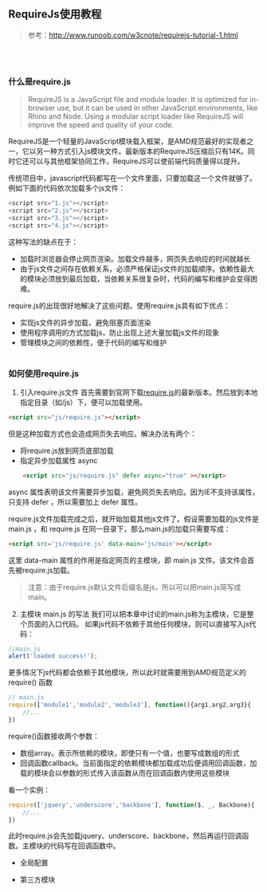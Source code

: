 
## RequireJs使用教程
> 参考：http://www.runoob.com/w3cnote/requirejs-tutorial-1.html

<br/><br/>

### 什么是require.js

> RequireJS is a JavaScript file and module loader. It is optimized for in-browser use, but it can be used in other JavaScript environments, like Rhino and Node. Using a modular script loader like RequireJS will improve the speed and quality of your code.

RequireJS是一个轻量的JavaScript模块载入框架，是AMD规范最好的实现者之一，它以另一种方式引入js模块文件。最新版本的RequireJS压缩后只有14K。同时它还可以与其他框架协同工作，RequireJS可以使前端代码质量得以提升。

传统项目中，javascript代码都写在一个文件里面，只要加载这一个文件就够了。例如下面的代码依次加载多个js文件：
```javascript
<script src="1.js"></script>
<script src="2.js"></script>
<script src="3.js"></script>
<script src="4.js"></script>
```

这种写法的缺点在于：

- 加载时浏览器会停止网页渲染。加载文件越多，网页失去响应的时间就越长
- 由于js文件之间存在依赖关系，必须严格保证js文件的加载顺序。依赖性最大的模块必须放到最后加载，当依赖关系很复杂时，代码的编写和维护会变得困难。

require.js的出现很好地解决了这些问题。使用require.js具有如下优点：

- 实现js文件的异步加载，避免阻塞页面渲染
- 使用程序调用的方式加载js，防止出现上述大量加载js文件的现象
- 管理模块之间的依赖性，便于代码的编写和维护
<br/><br/>

### 如何使用require.js

1. 引入require.js文件
首先需要到官网下载[require.js](http://requirejs.org/docs/download.html)的最新版本。然后放到本地指定目录（如/js）下，便可以加载使用。
```html
<script src="js/require.js"></script>
```
但是这种加载方式也会造成网页失去响应。解决办法有两个：

- 将require.js放到网页底部加载
- 指定异步加载属性 async
```html
    <script src="js/require.js" defer async="true" ></script>
```
async 属性表明该文件需要异步加载，避免网页失去响应。因为IE不支持该属性，只支持 defer ，所以需要加上 defer 属性。

require.js文件加载完成之后，就开始加载其他js文件了。假设需要加载的js文件是 main.js ，和 require.js 在同一目录下，那么main.js的加载只需要写成：
```html
<script src='js/require.js' data-main='js/main'></script>
```
这里 data-main 属性的作用是指定网页的主模块，即 main.js 文件。该文件会首先被require.js加载。

> 注意：由于require.js默认文件后缀名是js，所以可以把main.js简写成main。

2. 主模块 main.js 的写法
我们可以把本章中讨论的main.js称为主模块，它是整个页面的入口代码。
如果js代码不依赖于其他任何模块，则可以直接写入js代码：
```javascript
//main.js
alert('loaded success!');
```
更多情况下js代码都会依赖于其他模块，所以此时就需要用到AMD规范定义的 require() 函数
```javascript
// main.js
require(['module1','module2','module3'], function(){arg1,arg2,arg3}{
    //...
})
```
require()函数接收两个参数：

- 数组array。表示所依赖的模块，即使只有一个值，也要写成数组的形式
- 回调函数callback。当前面指定的依赖模块都加载成功后便调用回调函数，加载的模块会以参数的形式传入该函数从而在回调函数内使用这些模块

看一个实例：
```javascript
require(['jquery','underscore','backbone'], function($, _, Backbone){
    //...
})
```
此时require.js会先加载jquery、underscore、backbone，然后再运行回调函数。主模块的代码写在回调函数中。




- 全局配置


- 第三方模块



